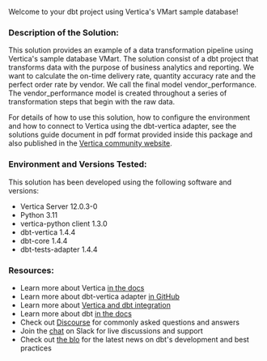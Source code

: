 Welcome to your dbt project using Vertica's VMart sample database!


### Description of the Solution:
This solution provides an example of a data transformation pipeline using Vertica's sample database VMart. The solution consist of a dbt project that transforms data with the purpose of business analytics and reporting. We want to calculate the on-time delivery rate, quantity accuracy rate and the perfect order rate by vendor. We call the final model vendor_performance. The vendor_performance model is created throughout a series of transformation steps that begin with the raw data. 

For details of how to use this solution, how to configure the environment and how to connect to Vertica using the dbt-vertica adapter, see the solutions guide document in pdf format provided inside this package and also published in the [Vertica community website](https://www.vertica.com/documentation/vertica/technology-partner-integrations/).


### Environment and Versions Tested:
This solution has been developed using the following software and versions: 
- Vertica Server 12.0.3-0 
- Python 3.11
- vertica-python client 1.3.0
- dbt-vertica 1.4.4
- dbt-core 1.4.4
- dbt-tests-adapter 1.4.4


### Resources:
- Learn more about Vertica [in the docs](https://www.vertica.com/docs/12.0.x/HTML/Content/Home.htm)
- Learn more about dbt-vertica adapter [in GitHub](https://github.com/vertica/dbt-vertica)
- Learn more about [Vertica and dbt integration](https://www.vertica.com/documentation/vertica/technology-partner-integrations/)
- Learn more about dbt [in the docs](https://docs.getdbt.com/docs/introduction)
- Check out [Discourse](https://discourse.getdbt.com/) for commonly asked questions and answers
- Join the [chat](https://community.getdbt.com/) on Slack for live discussions and support
- Check out [the blo](https://blog.getdbt.com/) for the latest news on dbt's development and best practices
